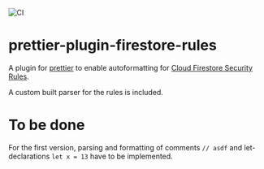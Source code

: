 ![CI](https://github.com/ChFlick/prettier-plugin-firestore-rules/workflows/CI/badge.svg)

prettier-plugin-firestore-rules
===============================

A plugin for [prettier](https://prettier.io/) to enable autoformatting for [Cloud Firestore Security Rules](https://firebase.google.com/docs/firestore/security/get-started).

A custom built parser for the rules is included.

To be done
==========

For the first version, parsing and formatting of comments `// asdf` and let-declarations `let x = 13` have to be implemented.